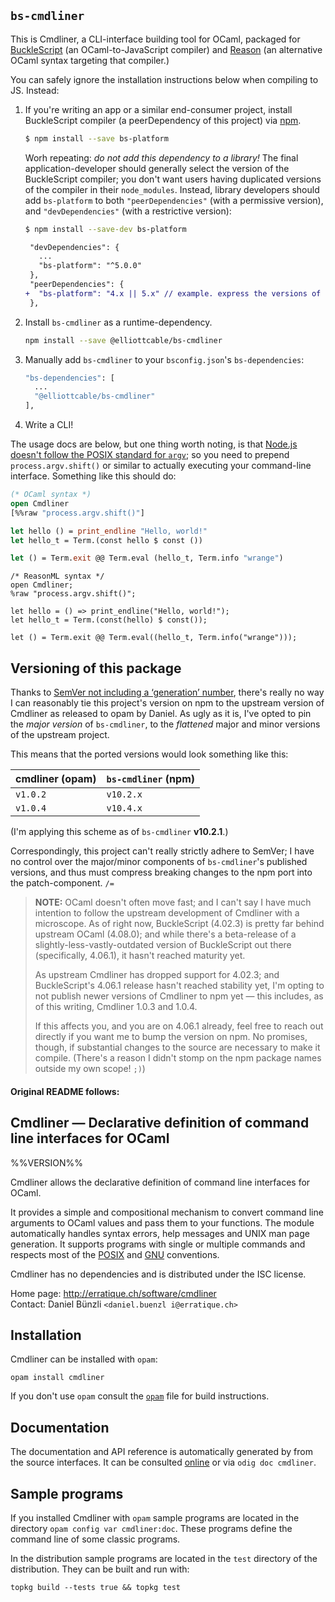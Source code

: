 `bs-cmdliner`
-------------
This is Cmdliner, a CLI-interface building tool for OCaml, packaged for
[BuckleScript][] (an OCaml-to-JavaScript compiler) and [Reason][] (an
alternative OCaml syntax targeting that compiler.)

You can safely ignore the installation instructions below when compiling
to JS. Instead:

1. If you're writing an app or a similar end-consumer project, install
   BuckleScript compiler (a peerDependency of this project) via [npm][].

   ```sh
   $ npm install --save bs-platform
   ```

   Worh repeating: _do not add this dependency to a library!_ The final
   application-developer should generally select the version of the
   BuckleScript compiler; you don't want users having duplicated
   versions of the compiler in their `node_modules`. Instead, library
   developers should add `bs-platform` to both `"peerDependencies"`
   (with a permissive version), and `"devDependencies"` (with a
   restrictive version):

   ```sh
   $ npm install --save-dev bs-platform
   ```

   ```diff
    "devDependencies": {
      ...
      "bs-platform": "^5.0.0"
    },
    "peerDependencies": {
   +  "bs-platform": "4.x || 5.x" // example. express the versions of BuckleScript you support here.
    },
   ```

2. Install `bs-cmdliner` as a runtime-dependency.

   ```sh
   npm install --save @elliottcable/bs-cmdliner
   ```

3. Manually add `bs-cmdliner` to your `bsconfig.json`'s
   `bs-dependencies`:

   ```sh
   "bs-dependencies": [
     ...
     "@elliottcable/bs-cmdliner"
   ],
   ```

4. Write a CLI!

The usage docs are below, but one thing worth noting, is that [Node.js
doesn't follow the POSIX standard for `argv`][process-argv]; so you need
to prepend `process.argv.shift()` or similar to actually executing your
command-line interface. Something like this should do:

```ocaml
(* OCaml syntax *)
open Cmdliner
[%%raw "process.argv.shift()"]

let hello () = print_endline "Hello, world!"
let hello_t = Term.(const hello $ const ())

let () = Term.exit @@ Term.eval (hello_t, Term.info "wrange")
```

```reason
/* ReasonML syntax */
open Cmdliner;
%raw "process.argv.shift()";

let hello = () => print_endline("Hello, world!");
let hello_t = Term.(const(hello) $ const());

let () = Term.exit @@ Term.eval((hello_t, Term.info("wrange")));
```

## Versioning of this package

Thanks to [SemVer not including a ‘generation’ number][semver-213],
there's really no way I can reasonably tie this project's version on npm
to the upstream version of Cmdliner as released to opam by Daniel. As
ugly as it is, I've opted to pin the _major version_ of `bs-cmdliner`,
to the _flattened_ major and minor versions of the upstream project.

This means that the ported versions would look something like this:

| cmdliner (opam) | `bs-cmdliner` (npm) |
| --------------- | ------------------- |
| `v1.0.2`        | `v10.2.x`           |
| `v1.0.4`        | `v10.4.x`           |

(I'm applying this scheme as of `bs-cmdliner` **v10.2.1**.)

Correspondingly, this project can't really strictly adhere to SemVer; I
have no control over the major/minor components of `bs-cmdliner`'s
published versions, and thus must compress breaking changes to the npm
port into the patch-component. `/=`

[semver-213]: https://github.com/semver/semver/issues/213#issuecomment-266914818 "A discussion around extending SemVer with an additional, human-focused major component"

> **NOTE:** OCaml doesn't often move fast; and I can't say I have much
> intention to follow the upstream development of Cmdliner with a
> microscope. As of right now, BuckleScript (4.02.3) is pretty far
> behind upstream OCaml (4.08.0); and while there's a beta-release of a
> slightly-less-vastly-outdated version of BuckleScript out there
> (specifically, 4.06.1), it hasn't reached maturity yet.
>
> As upstream Cmdliner has dropped support for 4.02.3; and
> BuckleScript's 4.06.1 release hasn't reached stability yet, I'm opting
> to not publish newer versions of Cmdliner to npm yet — this includes,
> as of this writing, Cmdliner 1.0.3 and 1.0.4.
>
> If this affects you, and you are on 4.06.1 already, feel free to reach
> out directly if you want me to bump the version on npm. No promises,
> though, if substantial changes to the source are necessary to make it
> compile. (There's a reason I didn't stomp on the npm package names
> outside my own scope! `;)`)

   [npm]: <https://www.npmjs.com/>
   [BuckleScript]: <https://bucklescript.github.io/>
   [Reason]: <https://reasonml.github.io/>
   [process-argv]: <https://nodejs.org/api/process.html#process_process_argv>

#### Original README follows:

Cmdliner — Declarative definition of command line interfaces for OCaml
-------------------------------------------------------------------------------
%%VERSION%%

Cmdliner allows the declarative definition of command line interfaces
for OCaml.

It provides a simple and compositional mechanism to convert command
line arguments to OCaml values and pass them to your functions. The
module automatically handles syntax errors, help messages and UNIX man
page generation. It supports programs with single or multiple commands
and respects most of the [POSIX][1] and [GNU][2] conventions.

Cmdliner has no dependencies and is distributed under the ISC license.

[1]: http://pubs.opengroup.org/onlinepubs/009695399/basedefs/xbd_chap12.html
[2]: http://www.gnu.org/software/libc/manual/html_node/Argument-Syntax.html

Home page: http://erratique.ch/software/cmdliner  
Contact: Daniel Bünzli `<daniel.buenzl i@erratique.ch>`


## Installation

Cmdliner can be installed with `opam`:

    opam install cmdliner

If you don't use `opam` consult the [`opam`](opam) file for build
instructions.


## Documentation

The documentation and API reference is automatically generated by from
the source interfaces. It can be consulted [online][doc] or via
`odig doc cmdliner`.

[doc]: http://erratique.ch/software/cmdliner/doc/Cmdliner


## Sample programs

If you installed Cmdliner with `opam` sample programs are located in
the directory `opam config var cmdliner:doc`. These programs define
the command line of some classic programs.

In the distribution sample programs are located in the `test`
directory of the distribution. They can be built and run with:

    topkg build --tests true && topkg test
